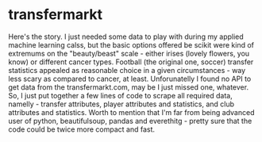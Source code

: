 # transfermarkt

Here's the story. I just needed some data to play with during my applied machine learning calss, but the basic options offered be scikit were kind of extremums on the "beauty/beast" scale - either irises (lovely flowers, you know) or different cancer types. Football (the original one, soccer) transfer statistics appealed as reasonable choice in a given circumstances - way less scary as compared to cancer, at least. Unforunatelly I found no API to get data from the transfermarkt.com, may be I just missed one, whatever. So, I just put together a few lines of code to scrape all required data, namelly - transfer attributes, player attributes and statistics, and club attributes and statistics. Worth to mention that I'm far from being advanced user of python, beautifulsoup, pandas and everethitg - pretty sure that the code could be twice more compact and fast.

